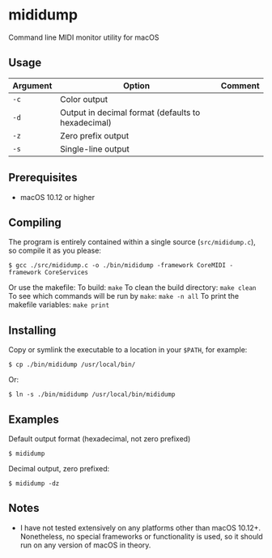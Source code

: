 # mididump

Command line MIDI monitor utility for macOS

## Usage

Argument | Option | Comment
--- | --- | ---
`-c` | Color output
`-d` | Output in decimal format (defaults to hexadecimal)
`-z` | Zero prefix output
`-s` | Single-line output

## Prerequisites

* macOS 10.12 or higher

## Compiling

The program is entirely contained within a single source (`src/mididump.c`), so compile it as you please:
```
$ gcc ./src/mididump.c -o ./bin/mididump -framework CoreMIDI -framework CoreServices
```
Or use the makefile:
To build: `make`
To clean the build directory: `make clean`
To see which commands will be run by `make`: `make -n all`
To print the makefile variables: `make print`

## Installing

Copy or symlink the executable to a location in your `$PATH`, for example:

```
$ cp ./bin/mididump /usr/local/bin/
```
Or:
```
$ ln -s ./bin/mididump /usr/local/bin/mididump
```

## Examples

Default output format (hexadecimal, not zero prefixed)
```
$ mididump
```

Decimal output, zero prefixed:
```
$ mididump -dz
```

## Notes

* I have not tested extensively on any platforms other than macOS 10.12+. Nonetheless, no special frameworks or functionality is used, so it should run on any version of macOS in theory.

